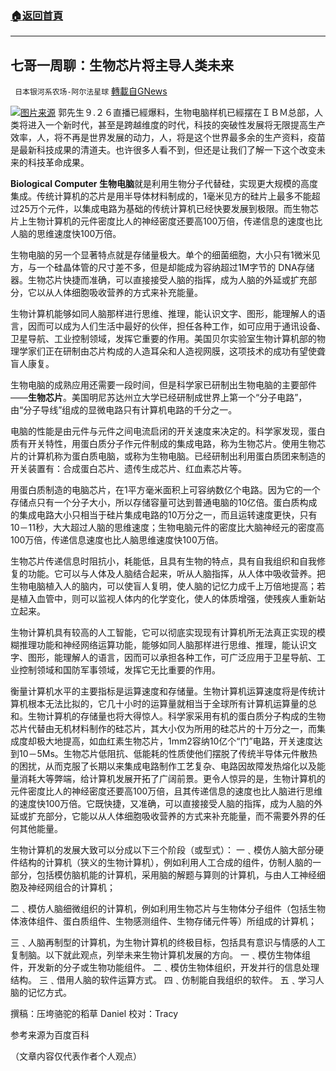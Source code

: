 ###  [:house:返回首頁](https://github.com/ourhimalayas/txt)
---


## 七哥一周聊：生物芯片将主导人类未来
` 日本银河系农场-阿尔法星球` [轉載自GNews](https://gnews.org/zh-hans/1561851/)

![](https://assets.gnews.org/wp-content/uploads/2021/09/图片1-95.png)[图片来源](http://www.chanpin100.com/)
郭先生９.２６直播已經爆料，生物电脑样机已經摆在ＩＢＭ总部，人类将进入一个新时代，甚至是跨越维度的时代，科技的突破性发展将无限提高生产效率，人，将不再是世界发展的动力，人，将是这个世界最多余的生产资料，疫苗是最新科技成果的清道夫。也许很多人看不到，但还是让我们了解一下这个改变未来的科技革命成果。

**Biological Computer 生物电脑**就是利用生物分子代替硅，实现更大规模的高度集成。传统计算机的芯片是用半导体材料制成的，1毫米见方的硅片上最多不能超过25万个元件，以集成电路为基础的传统计算机已经快要发展到极限。而生物芯片上生物计算机的元件密度比人的神经密度还要高100万倍，传递信息的速度也比人脑的思维速度快100万倍。

生物电脑的另一个显著特点就是存储量极大。单个的细菌细胞，大小只有1微米见方，与一个硅晶体管的尺寸差不多，但是却能成为容纳超过1M字节的 DNA存储器。生物芯片快捷而准确，可以直接接受人脑的指挥，成为人脑的外延或扩充部分，它以从人体细胞吸收营养的方式来补充能量。

生物计算机能够如同人脑那样进行思维、推理，能认识文字、图形，能理解人的语言，因而可以成为人们生活中最好的伙伴，担任各种工作，如可应用于通讯设备、卫星导航、工业控制领域，发挥它重要的作用。美国贝尔实验室生物计算机部的物理学家们正在研制由芯片构成的人造耳朵和人造视网膜，这项技术的成功有望使聋盲人康复。

生物电脑的成熟应用还需要一段时间，但是科学家已研制出生物电脑的主要部件——**生物芯片**。美国明尼苏达州立大学已经研制成世界上第一个“分子电路”，由“分子导线”组成的显微电路只有计算机电路的千分之一。

电脑的性能是由元件与元件之间电流启闭的开关速度来决定的。科学家发现，蛋白质有开关特性，用蛋白质分子作元件制成的集成电路，称为生物芯片。使用生物芯片的计算机称为蛋白质电脑，或称为生物电脑。已经研制出利用蛋白质团来制造的开关装置有：合成蛋白芯片、遗传生成芯片、红血素芯片等。

用蛋白质制造的电脑芯片，在1平方毫米面积上可容纳数亿个电路。因为它的一个存储点只有一个分子大小，所以存储容量可达到普通电脑的10亿倍。蛋白质构成的集成电路大小只相当于硅片集成电路的10万分之一，而且运转速度更快，只有10－11秒，大大超过人脑的思维速度；生物电脑元件的密度比大脑神经元的密度高100万倍，传递信息速度也比人脑思维速度快100万倍。

生物芯片传递信息时阻抗小，耗能低，且具有生物的特点，具有自我组织和自我修复的功能。它可以与人体及人脑结合起来，听从人脑指挥，从人体中吸收营养。把生物电脑植入人的脑内，可以使盲人复明，使人脑的记忆力成千上万倍地提高；若是植入血管中，则可以监视人体内的化学变化，使人的体质增强，使残疾人重新站立起来。

生物计算机具有较高的人工智能，它可以彻底实现现有计算机所无法真正实现的模糊推理功能和神经网络运算功能，能够如同人脑那样进行思维、推理，能认识文字、图形，能理解人的语言，因而可以承担各种工作，可广泛应用于卫星导航、工业控制领域和国防军事领域，发挥它无比重要的作用。

衡量计算机水平的主要指标是运算速度和存储量。生物计算机运算速度将是传统计算机根本无法比拟的，它几十小时的运算量就相当于全球所有计算机运算量的总和。生物计算机的存储量也将大得惊人。科学家采用有机的蛋白质分子构成的生物芯片代替由无机材料制作的硅芯片，其大小仅为所用的硅芯片的十万分之一，而集成度却极大地提高，如血红素生物芯片，1mm2容纳10亿个“门”电路，开关速度达到10－5Μs。生物芯片低阻抗、低能耗的性质使他们摆脱了传统半导体元件散热的困扰，从而克服了长期以来集成电路制作工艺复杂、电路因故障发热熔化以及能量消耗大等弊端，给计算机发展开拓了广阔前景。更令人惊异的是，生物计算机的元件密度比人的神经密度还要高100万倍，且其传递信息的速度也比人脑进行思维的速度快100万倍。它既快捷，又准确，可以直接接受人脑的指挥，成为人脑的外延或扩充部分，它能以从人体细胞吸收营养的方式来补充能量，而不需要外界的任何其他能量。

生物计算机的发展大致可以分成以下三个阶段（或型式）：
一﹑模仿人脑大部分硬件结构的计算机（狭义的生物计算机），例如利用人工合成的组件，仿制人脑的一部分，包括模仿脑机能的计算机，采用脑的解题与算则的计算机，与由人工神经细胞及神经网组合的计算机；

二﹑模仿人脑细微组织的计算机，例如利用生物芯片与生物体分子组件（包括生物体液体组件、蛋白质组件、生物感测组件、生物存储元件等）所组成的计算机；

三﹑人脑再制型的计算机，为生物计算机的终极目标，包括具有意识与情感的人工复制脑。以下就此观点，列举未来生物计算机发展的方向。
一﹑模仿生物体组件，开发新的分子或生物功能组件。
二﹑模仿生物体组织，开发并行的信息处理结构。
三﹑借用人脑的软件运算方式。
四﹑仿制能自我组织的软件。
五﹑学习人脑的记忆方式。

撰稿：压垮骆驼的稻草 Daniel
校对：Tracy

参考来源为百度百科

（文章内容仅代表作者个人观点）
